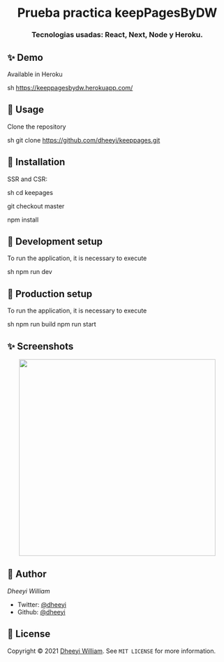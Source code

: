 <h1 align="center">Prueba practica keepPagesByDW</h1>
<h3 align="center">Tecnologias usadas: React, Next, Node y Heroku.</h3>

## ✨ Demo

Available in Heroku

sh
https://keeppagesbydw.herokuapp.com/


## 🚀 Usage

Clone the repository

sh
git clone https://github.com/dheeyi/keeppages.git


## 📖 Installation

SSR and CSR:

sh
cd keepages

git checkout master

npm install


## 📖  Development setup

To run the application, it is necessary to execute

sh
npm run dev


## 📖  Production setup

To run the application, it is necessary to execute

sh
npm run build
npm run start


## ✨ Screenshots

<p align="center">
    <img src="https://dl.dropboxusercontent.com/s/q19g1hovmz2k6te/brave_7KJLTmUUHG.png" width="450">
</p>


## 👤 Author

*Dheeyi William*

- Twitter: [@dheeyi](https://twitter.com/dheeyi)
- Github: [@dheeyi](https://github.com/dheeyi)

## 📝 License

Copyright © 2021 [Dheeyi William](https://github.com/dheeyi).
See ``MIT LICENSE`` for more information.
